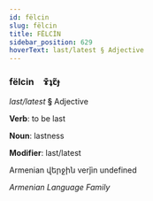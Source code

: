 ```yaml
---
id: fëlcin
slug: fëlcin
title: FËLCİN
sidebar_position: 629
hoverText: last/latest § Adjective
---
```


### fëlcin&emsp;<span kind="abugida">ɤ͊ʇꞇ̃ɟ</span>

*last/latest* **§** Adjective

**Verb**: to be last

**Noun**: lastness

**Modifier**: last/latest

Armenian վերջին verǰin undefined

*Armenian Language Family*